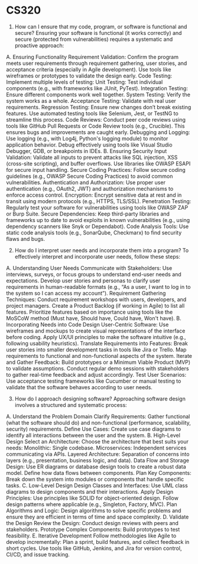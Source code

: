 # CS320
1. How can I ensure that my code, program, or software is functional and secure?
Ensuring your software is functional (it works correctly) and secure (protected from vulnerabilities) requires a systematic and proactive approach:

A. Ensuring Functionality
Requirement Validation:
Confirm the program meets user requirements through requirement gathering, user stories, and acceptance criteria (especially in Agile development). Use tools like wireframes or prototypes to validate the design early.
Code Testing:
Implement multiple levels of testing:
Unit Testing: Test individual components (e.g., with frameworks like JUnit, PyTest).
Integration Testing: Ensure different components work well together.
System Testing: Verify the system works as a whole.
Acceptance Testing: Validate with real user requirements.
Regression Testing: Ensure new changes don’t break existing features.
Use automated testing tools like Selenium, Jest, or TestNG to streamline this process.
Code Reviews:
Conduct peer code reviews using tools like GitHub Pull Requests or Code Review tools (e.g., Crucible). This ensures bugs and improvements are caught early.
Debugging and Logging:
Use logging (e.g., with Log4j, Python's logging module) to monitor application behavior. Debug effectively using tools like Visual Studio Debugger, GDB, or breakpoints in IDEs.
B. Ensuring Security
Input Validation:
Validate all inputs to prevent attacks like SQL injection, XSS (cross-site scripting), and buffer overflows. Use libraries like OWASP ESAPI for secure input handling.
Secure Coding Practices:
Follow secure coding guidelines (e.g., OWASP Secure Coding Practices) to avoid common vulnerabilities.
Authentication and Authorization:
Use proper user authentication (e.g., OAuth2, JWT) and authorization mechanisms to enforce access control.
Encryption:
Encrypt sensitive data at rest and in transit using modern protocols (e.g., HTTPS, TLS/SSL).
Penetration Testing:
Regularly test your software for vulnerabilities using tools like OWASP ZAP or Burp Suite.
Secure Dependencies:
Keep third-party libraries and frameworks up to date to avoid exploits in known vulnerabilities (e.g., using dependency scanners like Snyk or Dependabot).
Code Analysis Tools:
Use static code analysis tools (e.g., SonarQube, Checkmarx) to find security flaws and bugs.

2. How do I interpret user needs and incorporate them into a program?
To effectively interpret and incorporate user needs, follow these steps:

A. Understanding User Needs
Communicate with Stakeholders:
Use interviews, surveys, or focus groups to understand end-user needs and expectations.
Develop user stories and personas to clarify user requirements in human-readable formats (e.g., “As a user, I want to log in to the system so I can access my account”).
Requirement Gathering Techniques:
Conduct requirement workshops with users, developers, and project managers.
Create a Product Backlog (if working in Agile) to list all features.
Prioritize features based on importance using tools like the MoSCoW method (Must have, Should have, Could have, Won't have).
B. Incorporating Needs into Code
Design User-Centric Software:
Use wireframes and mockups to create visual representations of the interface before coding.
Apply UX/UI principles to make the software intuitive (e.g., following usability heuristics).
Translate Requirements into Features:
Break user stories into smaller development tasks in tools like Jira or Trello.
Map requirements to functional and non-functional aspects of the system.
Iterate and Gather Feedback:
Build prototypes or a Minimum Viable Product (MVP) to validate assumptions.
Conduct regular demo sessions with stakeholders to gather real-time feedback and adjust accordingly.
Test User Scenarios:
Use acceptance testing frameworks like Cucumber or manual testing to validate that the software behaves according to user needs.

3. How do I approach designing software?
Approaching software design involves a structured and systematic process:

A. Understand the Problem Domain
Clarify Requirements:
Gather functional (what the software should do) and non-functional (performance, scalability, security) requirements.
Define Use Cases:
Create use case diagrams to identify all interactions between the user and the system.
B. High-Level Design
Select an Architecture:
Choose the architecture that best suits your needs:
Monolithic: Single codebase.
Microservices: Independent services communicating via APIs.
Layered Architecture: Separation of concerns into layers (e.g., presentation, business logic, and data).
Data Flow and Storage Design:
Use ER diagrams or database design tools to create a robust data model.
Define how data flows between components.
Plan Key Components:
Break down the system into modules or components that handle specific tasks.
C. Low-Level Design
Design Classes and Interfaces:
Use UML class diagrams to design components and their interactions.
Apply Design Principles:
Use principles like SOLID for object-oriented design.
Follow design patterns where applicable (e.g., Singleton, Factory, MVC).
Plan Algorithms and Logic:
Design algorithms to solve specific problems and ensure they are efficient in terms of time and space complexity.
D. Validate the Design
Review the Design:
Conduct design reviews with peers and stakeholders.
Prototype Complex Components:
Build prototypes to test feasibility.
E. Iterative Development
Follow methodologies like Agile to develop incrementally:
Plan a sprint, build features, and collect feedback in short cycles.
Use tools like GitHub, Jenkins, and Jira for version control, CI/CD, and issue tracking.
